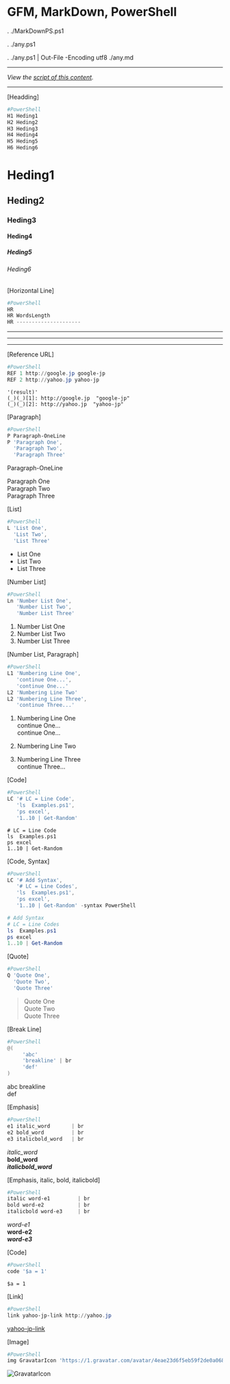 ﻿GFM, MarkDown, PowerShell
=========================

. ./MarkDownPS.ps1

. ./any.ps1

. ./any.ps1 | Out-File -Encoding utf8 ./any.md

---

*View the [script of this content](https://github.com/rancomma/MarkDownPS/blob/master/Examples.ps1).*

---


[Headding]


```PowerShell
#PowerShell
H1 Heding1
H2 Heding2
H3 Heding3
H4 Heding4
H5 Heding5
H6 Heding6
```

Heding1
=======

Heding2
-------

### Heding3 ###

#### Heding4 ####

##### Heding5 #####

###### Heding6 ######


[Horizontal Line]


```PowerShell
#PowerShell
HR
HR WordsLength
HR ---------------------
```

---

-----------

---------------------


[Reference URL]


```PowerShell
#PowerShell
REF 1 http://google.jp google-jp
REF 2 http://yahoo.jp yahoo-jp
```


```
'(result)'
(_)(_)[1]: http://google.jp  "google-jp"
(_)(_)[2]: http://yahoo.jp  "yahoo-jp"
```

  [1]: http://google.jp  "google-jp"

  [2]: http://yahoo.jp  "yahoo-jp"


[Paragraph]


```PowerShell
#PowerShell
P Paragraph-OneLine
P 'Paragraph One',
  'Paragraph Two',
  'Paragraph Three'
```

Paragraph-OneLine

Paragraph One  
Paragraph Two  
Paragraph Three


[List]


```PowerShell
#PowerShell
L 'List One',
  'List Two',
  'List Three'
```

* List One
* List Two
* List Three


[Number List]


```PowerShell
#PowerShell
Ln 'Number List One',
   'Number List Two',
   'Number List Three'
```

1. Number List One
2. Number List Two
3. Number List Three


[Number List, Paragraph]


```PowerShell
#PowerShell
L1 'Numbering Line One',
   'continue One...',
   'continue One...'
L2 'Numbering Line Two'
L2 'Numbering Line Three',
   'continue Three...'
```

1. Numbering Line One  
   continue One...  
   continue One...

2. Numbering Line Two

2. Numbering Line Three  
   continue Three...


[Code]


```PowerShell
#PowerShell
LC '# LC = Line Code',
   'ls  Examples.ps1',
   'ps excel',
   '1..10 | Get-Random'
```


```
# LC = Line Code
ls  Examples.ps1
ps excel
1..10 | Get-Random
```


[Code, Syntax]


```PowerShell
#PowerShell
LC '# Add Syntax',
   '# LC = Line Codes',
   'ls  Examples.ps1',
   'ps excel',
   '1..10 | Get-Random' -syntax PowerShell
```


```PowerShell
# Add Syntax
# LC = Line Codes
ls  Examples.ps1
ps excel
1..10 | Get-Random
```


[Quote]


```PowerShell
#PowerShell
Q 'Quote One',
  'Quote Two',
  'Quote Three'
```

> Quote One  
> Quote Two  
> Quote Three


[Break Line]


```PowerShell
#PowerShell
@(
     'abc'
     'breakline' | br
     'def'
)
```

abc
breakline  
def

[Emphasis]


```PowerShell
#PowerShell
e1 italic_word       | br
e2 bold_word         | br
e3 italicbold_word   | br
```

*italic_word*  
**bold_word**  
***italicbold_word***  

[Emphasis, italic, bold, italicbold]


```PowerShell
#PowerShell
italic word-e1         | br
bold word-e2           | br
italicbold word-e3     | br
```

*word-e1*  
**word-e2**  
***word-e3***  

[Code]


```PowerShell
#PowerShell
code '$a = 1'
```

`$a = 1`

[Link]


```PowerShell
#PowerShell
link yahoo-jp-link http://yahoo.jp
```

[yahoo-jp-link](http://yahoo.jp)

[Image]


```PowerShell
#PowerShell
img GravatarIcon 'https://1.gravatar.com/avatar/4eae23d6f5eb59f2de0a0684d720265c?d=https%3A%2F%2Fidenticons.github.com%2F73c1b9d3d3f4a6bf331da73fac6e80a2.png&s=140'
```

![GravatarIcon](https://1.gravatar.com/avatar/4eae23d6f5eb59f2de0a0684d720265c?d=https%3A%2F%2Fidenticons.github.com%2F73c1b9d3d3f4a6bf331da73fac6e80a2.png&s=140)

